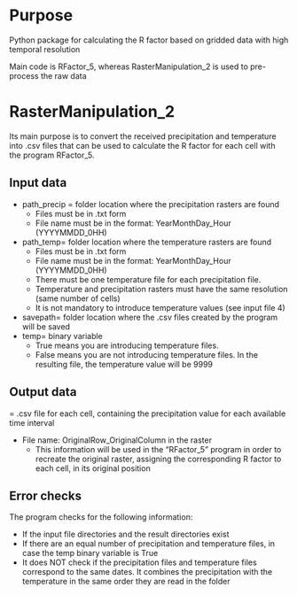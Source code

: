 # Purpose
Python package for calculating the R factor based on gridded data with high temporal resolution

Main code is RFactor_5, whereas RasterManipulation_2 is used to pre-process the raw data

# RasterManipulation_2 

Its main purpose is to convert the received precipitation and temperature into .csv files that can be used to calculate the R factor for each cell with the program RFactor_5. 
    
## Input data
* path_precip = folder location where the precipitation rasters are found
    * Files must be in .txt form    
    * File name must be in the format: YearMonthDay_Hour (YYYYMMDD_0HH)
* path_temp= folder location where the temperature rasters are found
    * Files must be in .txt form 
    * File name must be in the format: YearMonthDay_Hour (YYYYMMDD_0HH)
    * There must be one temperature file for each precipitation file. 
    * Temperature and precipitation rasters must have the same resolution (same number of cells)
    * It is not mandatory to introduce temperature values (see input file 4)
* savepath= folder location where the .csv files created by the program will be saved
* temp= binary variable
    * True means you are introducing temperature files. 
    * False means you are not introducing temperature files. In the resulting file, the temperature value will be 9999
    
## Output data
= .csv file for each cell, containing the precipitation value for each available time interval
* File name: OriginalRow_OriginalColumn in the raster
    * This information will be used in the “RFactor_5” program in order to recreate the original raster, assigning the corresponding R factor to each cell, in its original position

## Error checks 
The program checks for the following information: 
* If the input file directories and the result directories exist 
* If there are an equal number of precipitation and temperature files, in case the temp binary variable is True 
* It does NOT check if the precipitation files and temperature files correspond to the same dates. It combines the precipitation with the temperature in the same order they are read in the folder 
